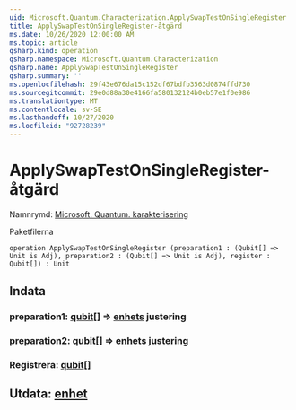 ```yaml
---
uid: Microsoft.Quantum.Characterization.ApplySwapTestOnSingleRegister
title: ApplySwapTestOnSingleRegister-åtgärd
ms.date: 10/26/2020 12:00:00 AM
ms.topic: article
qsharp.kind: operation
qsharp.namespace: Microsoft.Quantum.Characterization
qsharp.name: ApplySwapTestOnSingleRegister
qsharp.summary: ''
ms.openlocfilehash: 29f43e676da15c152df67bdfb3563d0874ffd730
ms.sourcegitcommit: 29e0d88a30e4166fa580132124b0eb57e1f0e986
ms.translationtype: MT
ms.contentlocale: sv-SE
ms.lasthandoff: 10/27/2020
ms.locfileid: "92728239"
---
```

# <a name="applyswaptestonsingleregister-operation"></a>ApplySwapTestOnSingleRegister-åtgärd

Namnrymd: [Microsoft. Quantum. karakterisering](xref:Microsoft.Quantum.Characterization)

Paketfilerna [](https://nuget.org/packages/)




```qsharp
operation ApplySwapTestOnSingleRegister (preparation1 : (Qubit[] => Unit is Adj), preparation2 : (Qubit[] => Unit is Adj), register : Qubit[]) : Unit
```


## <a name="input"></a>Indata

### <a name="preparation1--qubit--unit-adj"></a>preparation1: [qubit](xref:microsoft.quantum.lang-ref.qubit)[] => [enhets](xref:microsoft.quantum.lang-ref.unit) justering




### <a name="preparation2--qubit--unit-adj"></a>preparation2: [qubit](xref:microsoft.quantum.lang-ref.qubit)[] => [enhets](xref:microsoft.quantum.lang-ref.unit) justering




### <a name="register--qubit"></a>Registrera: [qubit](xref:microsoft.quantum.lang-ref.qubit)[]





## <a name="output--unit"></a>Utdata: [enhet](xref:microsoft.quantum.lang-ref.unit)

